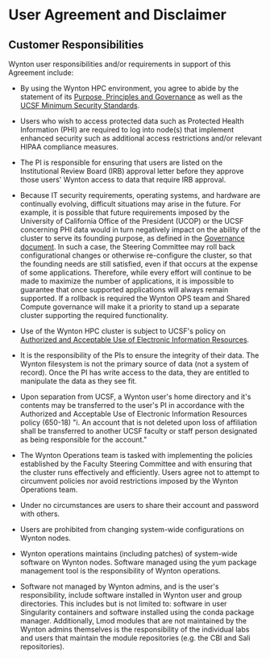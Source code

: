 <!--
 WARNING: If you update this page, beyond fixing typos, you must create a
 GitHub issue on <https://github.com/ucsf-wynton/wynton-website-hpc/issues>
 to make sure the same information is updated in UCSF ServiceNow.
 -->

# User Agreement and Disclaimer

## Customer Responsibilities

Wynton user responsibilities and/or requirements in support of this
Agreement include:

 * By using the Wynton HPC environment, you agree to abide by the
   statement of its [Purpose, Principles and Governance] as well as the [UCSF Minimum Security Standards](https://it.ucsf.edu/standard-guideline/ucsf-650-16-addendum-b-ucsf-minimum-security-standards-electronic-information).

 * Users who wish to access protected data such as Protected Health
   Information (PHI) are required to log into node(s) that implement
   enhanced security such as additional access restrictions and/or
   relevant HIPAA compliance measures.

 * The PI is responsible for ensuring that users are listed on the
   Institutional Review Board (IRB) approval letter before they
   approve those users' Wynton access to data that require IRB
   approval.

 * Because IT security requirements, operating systems, and hardware
   are continually evolving, difficult situations may arise in the
   future. For example, it is possible that future requirements
   imposed by the University of California Office of the President
   (UCOP) or the UCSF concerning PHI data would in turn negatively
   impact on the ability of the cluster to serve its founding purpose,
   as defined in the [Governance document].  In such a case, the
   Steering Committee may roll back configurational changes or
   otherwise re-configure the cluster, so that the founding needs are
   still satisfied, even if that occurs at the expense of some
   applications. Therefore, while every effort will continue to be
   made to maximize the number of applications, it is impossible to
   guarantee that once supported applications will always remain
   supported. If a rollback is required the Wynton OPS team and Shared
   Compute governance will make it a priority to stand up a separate
   cluster supporting the required functionality.

 * Use of the Wynton HPC cluster is subject to UCSF's policy on
   [Authorized and Acceptable Use of Electronic Information
   Resources].

 * It is the responsibility of the PIs to ensure the integrity of
   their data. The Wynton filesystem is not the primary source of data
   (not a system of record). Once the PI has write access to the data,
   they are entitled to manipulate the data as they see fit.

 * Upon separation from UCSF, a Wynton user's home directory and it's
   contents may be transferred to the user's PI in accordance with the
   Authorized and Acceptable Use of Electronic Information Resources
   policy (650-18) "i. An account that is not deleted upon loss of
   affiliation shall be transferred to another UCSF faculty or staff
   person designated as being responsible for the account."

 * The Wynton Operations team is tasked with implementing the policies
   established by the Faculty Steering Committee and with ensuring
   that the cluster runs effectively and efficiently. Users agree not
   to attempt to circumvent policies nor avoid restrictions imposed by
   the Wynton Operations team.

 * Under no circumstances are users to share their account and
   password with others.

 * Users are prohibited from changing system-wide configurations on
   Wynton nodes.

 * Wynton operations maintains (including patches) of system-wide
   software on Wynton nodes. Software managed using the yum package
   management tool is the responsibility of Wynton operations.
   
 * Software not managed by Wynton admins, and is the user's
   responsibility, include software installed in Wynton user and group
   directories. This includes but is not limited to: software in user
   Singularity containers and software installed using the conda
   package manager. Additionally, Lmod modules that are not maintained
   by the Wynton admins themselves is the responsibility of the
   individual labs and users that maintain the module repositories
   (e.g. the CBI and Sali repositories).


[Purpose, Principles and Governance]: /hpc/about/governance.html
[Governance document]: /hpc/about/governance.html
[Authorized and Acceptable Use of Electronic Information Resources]: https://policies.ucsf.edu/policy/650-18
